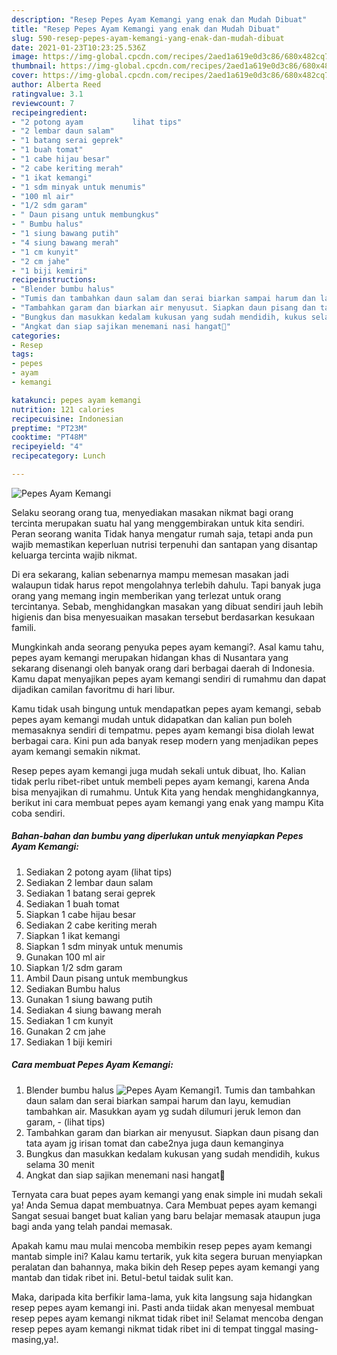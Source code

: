 ```yaml
---
description: "Resep Pepes Ayam Kemangi yang enak dan Mudah Dibuat"
title: "Resep Pepes Ayam Kemangi yang enak dan Mudah Dibuat"
slug: 590-resep-pepes-ayam-kemangi-yang-enak-dan-mudah-dibuat
date: 2021-01-23T10:23:25.536Z
image: https://img-global.cpcdn.com/recipes/2aed1a619e0d3c86/680x482cq70/pepes-ayam-kemangi-foto-resep-utama.jpg
thumbnail: https://img-global.cpcdn.com/recipes/2aed1a619e0d3c86/680x482cq70/pepes-ayam-kemangi-foto-resep-utama.jpg
cover: https://img-global.cpcdn.com/recipes/2aed1a619e0d3c86/680x482cq70/pepes-ayam-kemangi-foto-resep-utama.jpg
author: Alberta Reed
ratingvalue: 3.1
reviewcount: 7
recipeingredient:
- "2 potong ayam           lihat tips"
- "2 lembar daun salam"
- "1 batang serai geprek"
- "1 buah tomat"
- "1 cabe hijau besar"
- "2 cabe keriting merah"
- "1 ikat kemangi"
- "1 sdm minyak untuk menumis"
- "100 ml air"
- "1/2 sdm garam"
- " Daun pisang untuk membungkus"
- " Bumbu halus"
- "1 siung bawang putih"
- "4 siung bawang merah"
- "1 cm kunyit"
- "2 cm jahe"
- "1 biji kemiri"
recipeinstructions:
- "Blender bumbu halus"
- "Tumis dan tambahkan daun salam dan serai biarkan sampai harum dan layu, kemudian tambahkan air. Masukkan ayam yg sudah dilumuri jeruk lemon dan garam,           (lihat tips)"
- "Tambahkan garam dan biarkan air menyusut. Siapkan daun pisang dan tata ayam jg irisan tomat dan cabe2nya juga daun kemanginya"
- "Bungkus dan masukkan kedalam kukusan yang sudah mendidih, kukus selama 30 menit"
- "Angkat dan siap sajikan menemani nasi hangat🤤"
categories:
- Resep
tags:
- pepes
- ayam
- kemangi

katakunci: pepes ayam kemangi 
nutrition: 121 calories
recipecuisine: Indonesian
preptime: "PT23M"
cooktime: "PT48M"
recipeyield: "4"
recipecategory: Lunch

---
```



![Pepes Ayam Kemangi](https://img-global.cpcdn.com/recipes/2aed1a619e0d3c86/680x482cq70/pepes-ayam-kemangi-foto-resep-utama.jpg)

Selaku seorang orang tua, menyediakan masakan nikmat bagi orang tercinta merupakan suatu hal yang menggembirakan untuk kita sendiri. Peran seorang  wanita Tidak hanya mengatur rumah saja, tetapi anda pun wajib memastikan keperluan nutrisi terpenuhi dan santapan yang disantap keluarga tercinta wajib nikmat.

Di era  sekarang, kalian sebenarnya mampu memesan masakan jadi walaupun tidak harus repot mengolahnya terlebih dahulu. Tapi banyak juga orang yang memang ingin memberikan yang terlezat untuk orang tercintanya. Sebab, menghidangkan masakan yang dibuat sendiri jauh lebih higienis dan bisa menyesuaikan masakan tersebut berdasarkan kesukaan famili. 



Mungkinkah anda seorang penyuka pepes ayam kemangi?. Asal kamu tahu, pepes ayam kemangi merupakan hidangan khas di Nusantara yang sekarang disenangi oleh banyak orang dari berbagai daerah di Indonesia. Kamu dapat menyajikan pepes ayam kemangi sendiri di rumahmu dan dapat dijadikan camilan favoritmu di hari libur.

Kamu tidak usah bingung untuk mendapatkan pepes ayam kemangi, sebab pepes ayam kemangi mudah untuk didapatkan dan kalian pun boleh memasaknya sendiri di tempatmu. pepes ayam kemangi bisa diolah lewat berbagai cara. Kini pun ada banyak resep modern yang menjadikan pepes ayam kemangi semakin nikmat.

Resep pepes ayam kemangi juga mudah sekali untuk dibuat, lho. Kalian tidak perlu ribet-ribet untuk membeli pepes ayam kemangi, karena Anda bisa menyajikan di rumahmu. Untuk Kita yang hendak menghidangkannya, berikut ini cara membuat pepes ayam kemangi yang enak yang mampu Kita coba sendiri.

<!--inarticleads1-->

##### Bahan-bahan dan bumbu yang diperlukan untuk menyiapkan Pepes Ayam Kemangi:

1. Sediakan 2 potong ayam           (lihat tips)
1. Sediakan 2 lembar daun salam
1. Sediakan 1 batang serai geprek
1. Sediakan 1 buah tomat
1. Siapkan 1 cabe hijau besar
1. Sediakan 2 cabe keriting merah
1. Siapkan 1 ikat kemangi
1. Siapkan 1 sdm minyak untuk menumis
1. Gunakan 100 ml air
1. Siapkan 1/2 sdm garam
1. Ambil  Daun pisang untuk membungkus
1. Sediakan  Bumbu halus
1. Gunakan 1 siung bawang putih
1. Sediakan 4 siung bawang merah
1. Sediakan 1 cm kunyit
1. Gunakan 2 cm jahe
1. Sediakan 1 biji kemiri




<!--inarticleads2-->

##### Cara membuat Pepes Ayam Kemangi:

1. Blender bumbu halus
<img src="//assets-global.cpcdn.com/assets/icons/button_play-2c75c40dde080a61004c1f40b05d8f140eaff45d7e9e6481dc71c63d2e7c4909.png" alt="Pepes Ayam Kemangi">1. Tumis dan tambahkan daun salam dan serai biarkan sampai harum dan layu, kemudian tambahkan air. Masukkan ayam yg sudah dilumuri jeruk lemon dan garam, -           (lihat tips)
1. Tambahkan garam dan biarkan air menyusut. Siapkan daun pisang dan tata ayam jg irisan tomat dan cabe2nya juga daun kemanginya
1. Bungkus dan masukkan kedalam kukusan yang sudah mendidih, kukus selama 30 menit
1. Angkat dan siap sajikan menemani nasi hangat🤤




Ternyata cara buat pepes ayam kemangi yang enak simple ini mudah sekali ya! Anda Semua dapat membuatnya. Cara Membuat pepes ayam kemangi Sangat sesuai banget buat kalian yang baru belajar memasak ataupun juga bagi anda yang telah pandai memasak.

Apakah kamu mau mulai mencoba membikin resep pepes ayam kemangi mantab simple ini? Kalau kamu tertarik, yuk kita segera buruan menyiapkan peralatan dan bahannya, maka bikin deh Resep pepes ayam kemangi yang mantab dan tidak ribet ini. Betul-betul taidak sulit kan. 

Maka, daripada kita berfikir lama-lama, yuk kita langsung saja hidangkan resep pepes ayam kemangi ini. Pasti anda tiidak akan menyesal membuat resep pepes ayam kemangi nikmat tidak ribet ini! Selamat mencoba dengan resep pepes ayam kemangi nikmat tidak ribet ini di tempat tinggal masing-masing,ya!.

